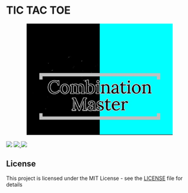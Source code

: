 # TIC TAC TOE

<p align="center"><img src="https://github.com/pradyumnamahajan52/tic-tac-toe/blob/master/intro_img.jpg" height="300"></p>

<p align="center">
  
  [<img src="https://img.shields.io/github/license/pradyumnamahajan52/tic-tac-toe?color=GREEN">](LICENSE) 
  <a href="#" ><img src="https://img.shields.io/badge/Version-4.3-brightgreen"> </a>
  <a href="#" ><img src="https://img.shields.io/badge/Programming Language-C++ & C-brightgreen"> </a>

</p>

## License

This project is licensed under the MIT License - see the [LICENSE](LICENSE) file for details
